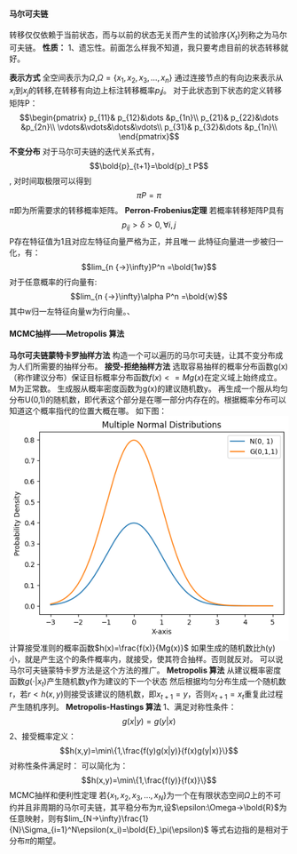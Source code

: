 <!--
 * @Author: loyunemo
 * @Date: 2023-11-01 16:34:33
 * @LastEditors: loyunemo
 * @LastEditTime: 2023-11-04 19:42:39
 * @FilePath: \Repo_Computer_Simulation\Hw5\Notes-Chapter6.md
-->
#### 马尔可夫链
转移仅仅依赖于当前状态，而与以前的状态无关而产生的试验序$\{X_t\}$列称之为马尔可夫链。
**性质：**
1、遗忘性。前面怎么样我不知道，我只要考虑目前的状态转移就好。

**表示方式**
全空间表示为$\Omega$,$\Omega=\{x_1,x_2,x_3,\dots,x_n\}$
通过连接节点的有向边来表示从$x_i$到$x_j$的转移,在转移有向边上标注转移概率$p_ij$。
对于此状态到下状态的定义转移矩阵P：
$$\begin{pmatrix}
    p_{11}& p_{12}&\dots &p_{1n}\\
    p_{21}& p_{22}&\dots &p_{2n}\\
    \vdots&\vdots&\dots&\vdots\\
    p_{31}& p_{32}&\dots &p_{1n}\\
\end{pmatrix}$$
**不变分布**
对于马尔可夫链的迭代关系式有，$$\bold{p}_{t+1}=\bold{p}_t P$$,
对时间取极限可以得到$$\pi P=\pi$$
$\pi$即为所需要求的转移概率矩阵。
**Perron-Frobenius定理**
若概率转移矩阵P具有
$$p_{ij}>\delta>0,\forall i,j$$
 P存在特征值为1且对应左特征向量严格为正，并且唯一
 此特征向量进一步被归一化，有：
 $$lim_{n {->}\infty}P^n =\bold{1w}$$
对于任意概率的行向量有:
 $$lim_{n {->}\infty}\alpha P^n =\bold{w}$$
其中w归一左特征向量w为行向量。、
#### MCMC抽样——Metropolis 算法
**马尔可夫链蒙特卡罗抽样方法**
构造一个可以遍历的马尔可夫链，让其不变分布成为人们所需要的抽样分布。
**接受-拒绝抽样方法**
选取容易抽样的概率分布函数g(x)（称作建议分布）保证目标概率分布函数$f(x)<=Mg(x)$在定义域上始终成立。M为正常数。
生成服从概率密度函数为g(x)的建议随机数y。
再生成一个服从均匀分布U(0,1)的随机数，即代表这个部分是在哪一部分内存在的。根据概率分布可以知道这个概率指代的位置大概在哪。
如下图：
![](Image/Notes1.png)
计算接受准则的概率函数$h(x)=\frac{f(x)}{Mg(x)}$
如果生成的随机数比h(y)小，就是产生这个的条件概率内，就接受，使其符合抽样。否则就反对。
可以说马尔可夫链蒙特卡罗方法是这个方法的推广。
**Metropolis 算法**
从建议概率密度函数$g(\cdot|x_t)$产生随机数y作为建议的下一个状态
然后根据均匀分布生成一个随机数r，若$r<h(x,y)$则接受该建议的随机数，即$x_{t+1}=y$，否则$x_{t+1}=x_t$重复此过程产生随机序列。
**Metropolis-Hastings 算法**
1、满足对称性条件：
$$g(x|y)=g(y|x)$$
2、接受概率定义：
$$h(x,y)=\min\{1,\frac{f(y)g(x|y)}{f(x)g(y|x)}\}$$
对称性条件满足时：
可以简化为：$$h(x,y)=\min\{1,\frac{f(y)}{f(x)}\}$$
MCMC抽样和便利性定理
若$\{x_1,x_2,x_3,\dots,x_N\}$为一个在有限状态空间$\Omega$上的不可约并且非周期的马尔可夫链，其平稳分布为$\pi$,设$\epsilon:\Omega->\bold{R}$为任意映射，则有$lim_{N->\infty}\frac{1}{N}\Sigma_{i=1}^N\epsilon(x_i)=\bold{E}_\pi(\epsilon)$
等式右边指的是相对于分布$\pi$的期望。